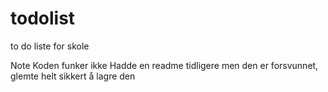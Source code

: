 # todolist
to do liste for skole

Note
Koden funker ikke
Hadde en readme tidligere men den er forsvunnet, glemte helt sikkert å lagre den
